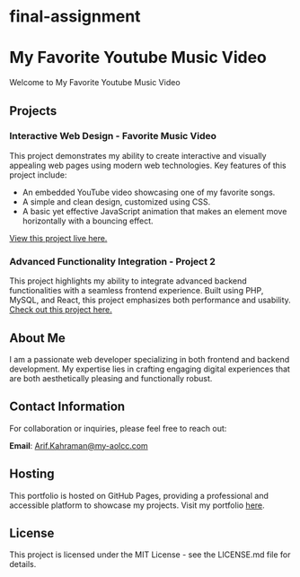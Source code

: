 # final-assignment
# My Favorite Youtube Music Video

Welcome to My Favorite Youtube Music Video

## Projects

### Interactive Web Design - Favorite Music Video
This project demonstrates my ability to create interactive and visually appealing web pages using modern web technologies. Key features of this project include:
- An embedded YouTube video showcasing one of my favorite songs.
- A simple and clean design, customized using CSS.
- A basic yet effective JavaScript animation that makes an element move horizontally with a bouncing effect.

[View this project live here.](https://github.com/arifkahramanx)

### Advanced Functionality Integration - Project 2
This project highlights my ability to integrate advanced backend functionalities with a seamless frontend experience. Built using PHP, MySQL, and React, this project emphasizes both performance and usability. [Check out this project here.](https://github.com/arifkahramanx)

## About Me
I am a passionate web developer specializing in both frontend and backend development. My expertise lies in crafting engaging digital experiences that are both aesthetically pleasing and functionally robust.

## Contact Information
For collaboration or inquiries, please feel free to reach out:

**Email**: Arif.Kahraman@my-aolcc.com

## Hosting
This portfolio is hosted on GitHub Pages, providing a professional and accessible platform to showcase my projects. Visit my portfolio [here](https://github.com/arifkahramanx).

## License
This project is licensed under the MIT License - see the LICENSE.md file for details.
